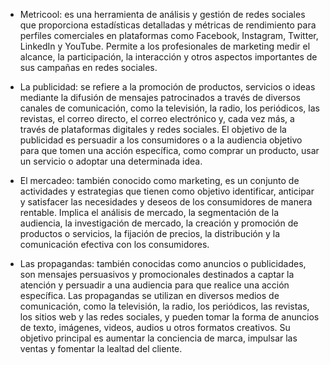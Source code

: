 - Metricool: es una herramienta de análisis y gestión de redes sociales que proporciona estadísticas detalladas y métricas de rendimiento para perfiles comerciales en plataformas como Facebook, Instagram, Twitter, LinkedIn y YouTube. Permite a los profesionales de marketing medir el alcance, la participación, la interacción y otros aspectos importantes de sus campañas en redes sociales.

- La publicidad: se refiere a la promoción de productos, servicios o ideas mediante la difusión de mensajes patrocinados a través de diversos canales de comunicación, como la televisión, la radio, los periódicos, las revistas, el correo directo, el correo electrónico y, cada vez más, a través de plataformas digitales y redes sociales. El objetivo de la publicidad es persuadir a los consumidores o a la audiencia objetivo para que tomen una acción específica, como comprar un producto, usar un servicio o adoptar una determinada idea.

- El mercadeo: también conocido como marketing, es un conjunto de actividades y estrategias que tienen como objetivo identificar, anticipar y satisfacer las necesidades y deseos de los consumidores de manera rentable. Implica el análisis de mercado, la segmentación de la audiencia, la investigación de mercado, la creación y promoción de productos o servicios, la fijación de precios, la distribución y la comunicación efectiva con los consumidores.


- Las propagandas: también conocidas como anuncios o publicidades, son mensajes persuasivos y promocionales destinados a captar la atención y persuadir a una audiencia para que realice una acción específica. Las propagandas se utilizan en diversos medios de comunicación, como la televisión, la radio, los periódicos, las revistas, los sitios web y las redes sociales, y pueden tomar la forma de anuncios de texto, imágenes, videos, audios u otros formatos creativos. Su objetivo principal es aumentar la conciencia de marca, impulsar las ventas y fomentar la lealtad del cliente.

 
